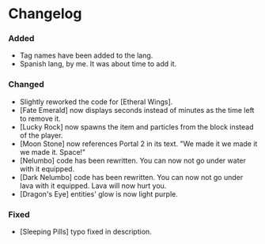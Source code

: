 # Changelog

### Added

- Tag names have been added to the lang.
- Spanish lang, by me. It was about time to add it.

### Changed

- Slightly reworked the code for [Etheral Wings].
- [Fate Emerald] now displays seconds instead of minutes as the time left to remove it.
- [Lucky Rock] now spawns the item and particles from the block instead of the player.
- [Moon Stone] now references Portal 2 in its text. "We made it we made it we made it. Space!"
- [Nelumbo] code has been rewritten. You can now not go under water with it equipped.
- [Dark Nelumbo] code has been rewritten. You can now not go under lava with it equipped. Lava will now
  hurt you.
- [Dragon's Eye] entities' glow is now light purple.

### Fixed

- [Sleeping Pills] typo fixed in description.

